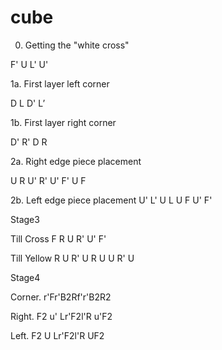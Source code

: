 # cube

0. Getting the "white cross"

F' U L' U'

1a. First layer left corner

D L D' L’

1b. First layer right corner

D' R' D R

2a. Right edge piece placement

U R U' R' U' F' U F


2b. Left edge piece placement
U' L' U L U F U' F'

Stage3

Till Cross F R U R' U' F'


Till Yellow R U R' U R U U R' U



Stage4

Corner.  r'Fr'B2Rf'r'B2R2


Right.  F2 u' Lr'F2l'R u'F2


Left.  F2 U Lr'F2l'R UF2
